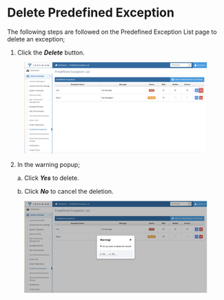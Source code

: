 # Delete Predefined Exception

The following steps are followed on the Predefined Exception List  page to delete an exception;

1. Click the _**Delete**_ button.

<figure><img src="../../../.gitbook/assets/Predefined Exception delete btn.png" alt=""><figcaption></figcaption></figure>

2.  In the warning popup;&#x20;

    a. Click _**Yes**_ to delete.

    b. Click _**No**_ to cancel the deletion.

<figure><img src="../../../.gitbook/assets/Predefined exp delete screen.png" alt=""><figcaption></figcaption></figure>


